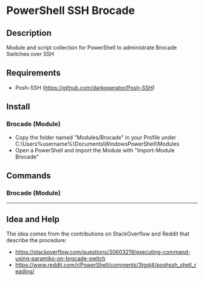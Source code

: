 # PowerShell SSH Brocade
## Description
Module and script collection for PowerShell to administrate Brocade Switches over SSH

## Requirements

- Posh-SSH (https://github.com/darkoperator/Posh-SSH)

## Install
### Brocade (Module)
- Copy the folder named "Modules/Brocade" in your Profile under C:\Users\%username%\Documents\WindowsPowerShell\Modules
- Open a PowerShell and import the Module with "Import-Module Brocade"

## Commands
### Brocade (Module)

---
## Idea and Help
The idea comes from the contributions on StackOverflow and Reddit that describe the procedure:
- https://stackoverflow.com/questions/30603219/executing-command-using-paramiko-on-brocade-switch
- https://www.reddit.com/r/PowerShell/comments/3tgql4/poshssh_shell_reading/
